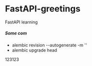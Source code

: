 # FastAPI-greetings
FastAPI learning


##### Some com

* alembic revision --autogenerate -m ''
* alembic upgrade head

123123